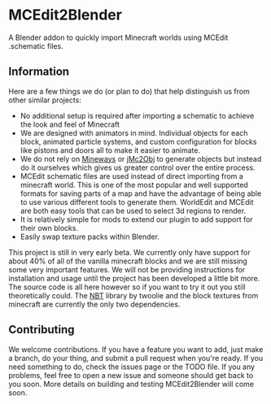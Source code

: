 <!--
I think I might have bitten off more than I can chew here. I don't have experience in blender, so this project will be put on temporary hiatus
-->
# MCEdit2Blender
A Blender addon to quickly import Minecraft worlds using MCEdit .schematic files.

## Information
 Here are a few things we do (or plan to do) that help distinguish us from other similar projects:
- No additional setup is required after importing a schematic to achieve the look and feel of Minecraft
- We are designed with animators in mind. Individual objects for each block, animated particle systems, and custom configuration for blocks like pistons and doors all to make it easier to animate.
- We do not rely on [Mineways](http://www.realtimerendering.com/erich/minecraft/public/mineways/) or [jMc2Obj](https://github.com/jmc2obj/j-mc-2-obj) to generate objects but instead do it ourselves which gives us greater control over the entire process.
- MCEdit schematic files are used instead of direct importing from a minecraft world. This is one of the most popular and well supported formats for saving parts of a map and have the advantage of being able to use various different tools to generate them. WorldEdit and MCEdit are both easy tools that can be used to select 3d regions to render.
- It is relatively simple for mods to extend our plugin to add support for their own blocks.
- Easily swap texture packs within Blender.

This project is still in very early beta. We currently only have support for about 40% of all of the vanilla minecraft blocks and we are still missing some very important features. We will not be providing instructions for installation and usage until the project has been developed a little bit more. The source code is all here however so if you want to try it out you still theoretically could. The [NBT](https://github.com/twoolie/NBT) library by twoolie and the block textures from minecraft are currently the only two dependencies.

## Contributing
We welcome contributions. If you have a feature you want to add, just make a branch, do your thing, and submit a pull request when you're ready. If you need something to do, check the issues page or the TODO file. If you any problems, feel free to open a new issue and someone should get back to you soon. More details on building and testing MCEdit2Blender will come soon.
